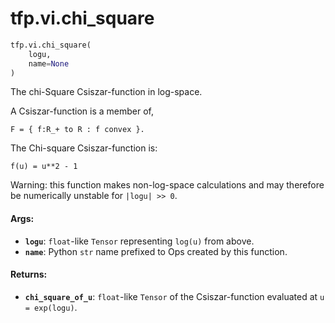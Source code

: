 <div itemscope itemtype="http://developers.google.com/ReferenceObject">
<meta itemprop="name" content="tfp.vi.chi_square" />
</div>

# tfp.vi.chi_square

``` python
tfp.vi.chi_square(
    logu,
    name=None
)
```

The chi-Square Csiszar-function in log-space.

A Csiszar-function is a member of,

```none
F = { f:R_+ to R : f convex }.
```

The Chi-square Csiszar-function is:

```none
f(u) = u**2 - 1
```

Warning: this function makes non-log-space calculations and may therefore be
numerically unstable for `|logu| >> 0`.

#### Args:

* <b>`logu`</b>: `float`-like `Tensor` representing `log(u)` from above.
* <b>`name`</b>: Python `str` name prefixed to Ops created by this function.


#### Returns:

* <b>`chi_square_of_u`</b>: `float`-like `Tensor` of the Csiszar-function evaluated
    at `u = exp(logu)`.